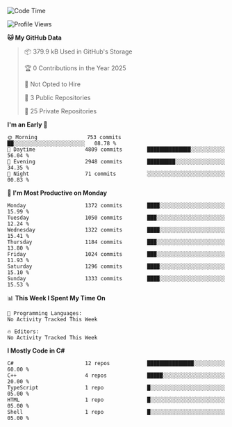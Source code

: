 <!--START_SECTION:waka-->
![Code Time](http://img.shields.io/badge/Code%20Time-1%2C054%20hrs%2047%20mins-blue)

![Profile Views](http://img.shields.io/badge/Profile%20Views-0-blue)

**🐱 My GitHub Data** 

> 📦 379.9 kB Used in GitHub's Storage 
 > 
> 🏆 0 Contributions in the Year 2025
 > 
> 🚫 Not Opted to Hire
 > 
> 📜 3 Public Repositories 
 > 
> 🔑 25 Private Repositories 
 > 
**I'm an Early 🐤** 

```text
🌞 Morning                753 commits         ██░░░░░░░░░░░░░░░░░░░░░░░   08.78 % 
🌆 Daytime                4809 commits        ██████████████░░░░░░░░░░░   56.04 % 
🌃 Evening                2948 commits        █████████░░░░░░░░░░░░░░░░   34.35 % 
🌙 Night                  71 commits          ░░░░░░░░░░░░░░░░░░░░░░░░░   00.83 % 
```
📅 **I'm Most Productive on Monday** 

```text
Monday                   1372 commits        ████░░░░░░░░░░░░░░░░░░░░░   15.99 % 
Tuesday                  1050 commits        ███░░░░░░░░░░░░░░░░░░░░░░   12.24 % 
Wednesday                1322 commits        ████░░░░░░░░░░░░░░░░░░░░░   15.41 % 
Thursday                 1184 commits        ███░░░░░░░░░░░░░░░░░░░░░░   13.80 % 
Friday                   1024 commits        ███░░░░░░░░░░░░░░░░░░░░░░   11.93 % 
Saturday                 1296 commits        ████░░░░░░░░░░░░░░░░░░░░░   15.10 % 
Sunday                   1333 commits        ████░░░░░░░░░░░░░░░░░░░░░   15.53 % 
```


📊 **This Week I Spent My Time On** 

```text
💬 Programming Languages: 
No Activity Tracked This Week

🔥 Editors: 
No Activity Tracked This Week
```

**I Mostly Code in C#** 

```text
C#                       12 repos            ███████████████░░░░░░░░░░   60.00 % 
C++                      4 repos             █████░░░░░░░░░░░░░░░░░░░░   20.00 % 
TypeScript               1 repo              █░░░░░░░░░░░░░░░░░░░░░░░░   05.00 % 
HTML                     1 repo              █░░░░░░░░░░░░░░░░░░░░░░░░   05.00 % 
Shell                    1 repo              █░░░░░░░░░░░░░░░░░░░░░░░░   05.00 % 
```




<!--END_SECTION:waka-->
